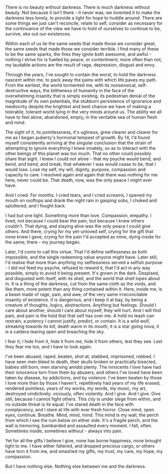There is no beauty without darkness. There is much darkness without beauty. Not because it isn't there - it never was; we invented it to make the darkness less lonely, to provide a light for hope to huddle around. There are some things we just can't reconcile, relate to self, consider as necessary for the continuance of the view we have to hold of ourselves to continue to be, survive, eke out our existences.
		
Within each of us lie the same seeds that made those we consider great; the same seeds that made those we consider terrible. I find many of these to be the same sparks, the fires they ignite both awesome, and awful - nothing I strive for is fuelled by peace, or contentment; more often than not, my laudable actions are the result of rage, depression, disgust and envy. 

Through the years, I've sought to contain the worst, to hold the darkness nascent within me, to pack away the pains with which life paves my path. From the earliest, the world tormented me, with its nonsensical, self-destructive ways, the blitheness of humanity in the face of the overwhelming insanity that is simply existing, its pedestrian denial of the magnitude of its own potentials, the stubborn persistence of ignorance and mediocrity despite the brightest and best chance we have of making a tolerable, tolerant world lying in the very minds around us. The ability we all have to feel alone, abandoned, empty, in the veritable sea of human flesh and mind.

The sight of it, its pointlessness, it's ugliness, grew clearer and clearer for me as I began puberty's hormonal tempest of growth. By 14, I'd found myself consistently arriving at the singular conclusion that the strain of attempting to ignore everything I knew innately, so as to interact with the other beings of this planet was too much. That no other could possibly share that sight. I knew I could not alone - that my psyche would bend, and bend, and bend, and break, that whatever I was would cease to be, that I would lose. Lose my self, my will, dignity, purpose, compassion and capacity to care. I resolved again and again that there was nothing for me here, never could be. That death, now, was the only peace I might ever have.

And I cried. For months. I cried tears, and I cried screams, I opened my mouth on rooftops and drank the night rain in gasping sobs, I choked and spluttered, and I fought back. 

I had but one light. Something more than love. Compassion, empathy. I lived, not because I could bear the pain, but because I knew others couldn't. That dying, and staying alive was the only peace I could give others. And there, crying for my yet-unloved self, crying for the gift that none knew I gave, crying for the pain I'd accepted as mine, dying inside for the same; there - my journey began.
	

Later, I'd come to call this virtue. That I'd define selflessness as both impossible, and the single redeeming value anyone might have. Later still, I'd realise that more than anything my selflessness served a selfish purpose - I did not feed my psyche, refused to reward it, that I'd act in any way possible, simply to avoid it being present. It's grown in the dark. Despised, and disgusted with itself, with its shell, and the world that shell lopes about in. It is a thing of the darkness, cut from the same cloth as the voids, and like them, more potent than any thing contained within it. Here, inside me, is a beast made of rage, pain, and awe, of the very same irreconcilable insanity of existence. It is dangerous, and I keep it at bay, by being a creature of thoughts, logics, abstractions. Anything but feelings. Should I care about another, should I care about myself, they will hurt. And I will find pain, and pain is the hold that that self has over me. A hold no leash can restrain, a potency I cannot justify, predict, or contain. It is a wild wolf, streaking towards its kill, death warm in its mouth, it is a star going nova, it is a caldera tearing open and breaching the sky.

I fear it; I hide from it, hide it from me, hide it from others, lest they see. Lest they fear me too, and I have to look again. 

I've been abused, raped. beaten, shot at, stabbed, imprisoned, robbed. I have seen men bleed to death, their skulls broken or practically bisected, babies still born, men starving amidst plenty. The innocents I love have had their innocence torn from them by abusers, and others I've loved have been taken by disease, by addictions, and by violence. I've been beaten by those I love more than by those I haven't, repetitively had years of my life erased, rendered pointless; years of my works, my words, my music, my art, destroyed vindictively, viciously, often violently. And I give. And I give. Give still, because I cannot fight others. This city is under siege from within, and no outside threat is its equal. I've stared death in the face with complacency, and I stare at life with ever fresh horror. Close mind, open eyes, continue. Breathe. Mind, mind, mind. This mind is my wall, the perch from which I see the ruin below on either side. It's a fragile perch, and the wall is tremoring, bombarded and assaulted every moment. I fall, often. Sometimes inside, sometimes without - always into pain.

Yet for all the gifts I believe I give, none has borne happiness, none brought light to me. I have either faltered, and dropped precious cargo, or others have torn it from me, and smashed my gifts, my trust, my care, my hope, my compassion.

But I have nothing else. Nothing else between me and the darkness.